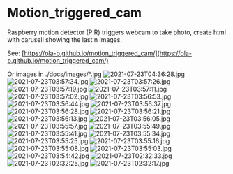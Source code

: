 # Motion_triggered_cam
Raspberry motion detector (PIR) triggers webcam to take photo, create html with carusell showing the last n images.

See: [https://ola-b.github.io/motion_triggered_cam/](https://ola-b.github.io/motion_triggered_cam/)


Or images in ./docs/images/*.jpg
![2021-07-23T04:36:28.jpg](https://github.com/Ola-B/motion_triggered_cam/blob/main/docs/images/2021-07-23T04:36:28.jpg "2021-07-23T04:36:28.jpg")
![2021-07-23T03:57:34.jpg](https://github.com/Ola-B/motion_triggered_cam/blob/main/docs/images/2021-07-23T03:57:34.jpg "2021-07-23T03:57:34.jpg")
![2021-07-23T03:57:26.jpg](https://github.com/Ola-B/motion_triggered_cam/blob/main/docs/images/2021-07-23T03:57:26.jpg "2021-07-23T03:57:26.jpg")
![2021-07-23T03:57:19.jpg](https://github.com/Ola-B/motion_triggered_cam/blob/main/docs/images/2021-07-23T03:57:19.jpg "2021-07-23T03:57:19.jpg")
![2021-07-23T03:57:11.jpg](https://github.com/Ola-B/motion_triggered_cam/blob/main/docs/images/2021-07-23T03:57:11.jpg "2021-07-23T03:57:11.jpg")
![2021-07-23T03:57:02.jpg](https://github.com/Ola-B/motion_triggered_cam/blob/main/docs/images/2021-07-23T03:57:02.jpg "2021-07-23T03:57:02.jpg")
![2021-07-23T03:56:53.jpg](https://github.com/Ola-B/motion_triggered_cam/blob/main/docs/images/2021-07-23T03:56:53.jpg "2021-07-23T03:56:53.jpg")
![2021-07-23T03:56:44.jpg](https://github.com/Ola-B/motion_triggered_cam/blob/main/docs/images/2021-07-23T03:56:44.jpg "2021-07-23T03:56:44.jpg")
![2021-07-23T03:56:37.jpg](https://github.com/Ola-B/motion_triggered_cam/blob/main/docs/images/2021-07-23T03:56:37.jpg "2021-07-23T03:56:37.jpg")
![2021-07-23T03:56:28.jpg](https://github.com/Ola-B/motion_triggered_cam/blob/main/docs/images/2021-07-23T03:56:28.jpg "2021-07-23T03:56:28.jpg")
![2021-07-23T03:56:21.jpg](https://github.com/Ola-B/motion_triggered_cam/blob/main/docs/images/2021-07-23T03:56:21.jpg "2021-07-23T03:56:21.jpg")
![2021-07-23T03:56:13.jpg](https://github.com/Ola-B/motion_triggered_cam/blob/main/docs/images/2021-07-23T03:56:13.jpg "2021-07-23T03:56:13.jpg")
![2021-07-23T03:56:05.jpg](https://github.com/Ola-B/motion_triggered_cam/blob/main/docs/images/2021-07-23T03:56:05.jpg "2021-07-23T03:56:05.jpg")
![2021-07-23T03:55:57.jpg](https://github.com/Ola-B/motion_triggered_cam/blob/main/docs/images/2021-07-23T03:55:57.jpg "2021-07-23T03:55:57.jpg")
![2021-07-23T03:55:49.jpg](https://github.com/Ola-B/motion_triggered_cam/blob/main/docs/images/2021-07-23T03:55:49.jpg "2021-07-23T03:55:49.jpg")
![2021-07-23T03:55:41.jpg](https://github.com/Ola-B/motion_triggered_cam/blob/main/docs/images/2021-07-23T03:55:41.jpg "2021-07-23T03:55:41.jpg")
![2021-07-23T03:55:34.jpg](https://github.com/Ola-B/motion_triggered_cam/blob/main/docs/images/2021-07-23T03:55:34.jpg "2021-07-23T03:55:34.jpg")
![2021-07-23T03:55:25.jpg](https://github.com/Ola-B/motion_triggered_cam/blob/main/docs/images/2021-07-23T03:55:25.jpg "2021-07-23T03:55:25.jpg")
![2021-07-23T03:55:16.jpg](https://github.com/Ola-B/motion_triggered_cam/blob/main/docs/images/2021-07-23T03:55:16.jpg "2021-07-23T03:55:16.jpg")
![2021-07-23T03:55:08.jpg](https://github.com/Ola-B/motion_triggered_cam/blob/main/docs/images/2021-07-23T03:55:08.jpg "2021-07-23T03:55:08.jpg")
![2021-07-23T03:55:03.jpg](https://github.com/Ola-B/motion_triggered_cam/blob/main/docs/images/2021-07-23T03:55:03.jpg "2021-07-23T03:55:03.jpg")
![2021-07-23T03:54:42.jpg](https://github.com/Ola-B/motion_triggered_cam/blob/main/docs/images/2021-07-23T03:54:42.jpg "2021-07-23T03:54:42.jpg")
![2021-07-23T02:32:33.jpg](https://github.com/Ola-B/motion_triggered_cam/blob/main/docs/images/2021-07-23T02:32:33.jpg "2021-07-23T02:32:33.jpg")
![2021-07-23T02:32:25.jpg](https://github.com/Ola-B/motion_triggered_cam/blob/main/docs/images/2021-07-23T02:32:25.jpg "2021-07-23T02:32:25.jpg")
![2021-07-23T02:32:17.jpg](https://github.com/Ola-B/motion_triggered_cam/blob/main/docs/images/2021-07-23T02:32:17.jpg "2021-07-23T02:32:17.jpg")
